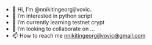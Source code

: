 - 👋 Hi, I’m @nnikitingeorgijlvovic.
- 👀 I’m interested in python script
- 🌱 I’m currently learning testnet crypt
- 💞️ I’m looking to collaborate on ...
- 📫 How to reach me nnikitingeorgijlvovic@gmail.com

<!---
nnikitingeorgijlvovic/nnikitingeorgijlvovic is a ✨ special ✨ repository because its `README.md` (this file) appears on your GitHub profile.
You can click the Preview link to take a look at your changes.
--->
